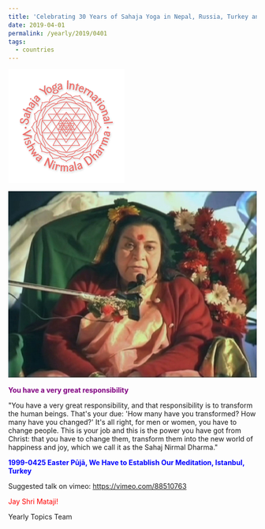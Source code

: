 ```yaml
---
title: 'Celebrating 30 Years of Sahaja Yoga in Nepal, Russia, Turkey and Ukraine, Post 10'
date: 2019-04-01
permalink: /yearly/2019/0401
tags:
  - countries
---
```


![PICTURE 9](/images/image9.png)

![PICTURE 15](/images/image15.png)

<p style="color:purple; text-align:left;">
<b>You have a very great responsibility</b><br>
</p>

"You have a very great responsibility, and that responsibility is to transform the human beings. That's your due: 'How many have you transformed? How many have you changed?' It's all right, for men or women, you have to change people. This is your job and this is the power you have got from Christ: that you have to change them, transform them into the new world of happiness and joy, which we call it as the Sahaj Nirmal Dharma."

<p style="color:blue;">
<b>1999-0425 Easter Pūjā, We Have to Establish Our Meditation, Istanbul, Turkey</b>
</p>

Suggested talk on vimeo: <a href="https://vimeo.com/88510763"> https://vimeo.com/88510763</a>

<p style="color:red;">Jay Shri Mataji!<br></p>

Yearly Topics Team